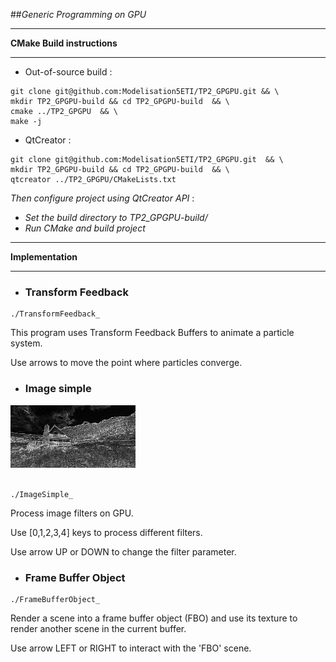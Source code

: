 

##*Generic Programming on GPU*

-----
**CMake Build instructions**

-----
  - Out-of-source build :
 ```
git clone git@github.com:Modelisation5ETI/TP2_GPGPU.git && \
mkdir TP2_GPGPU-build && cd TP2_GPGPU-build  && \
cmake ../TP2_GPGPU  && \
make -j
 
 ```
  - QtCreator :
 ```
git clone git@github.com:Modelisation5ETI/TP2_GPGPU.git  && \
mkdir TP2_GPGPU-build && cd TP2_GPGPU-build  && \
qtcreator ../TP2_GPGPU/CMakeLists.txt
 
 ```
  *Then configure project using QtCreator API* : 
   - *Set the build directory to TP2_GPGPU-build/*
   - *Run CMake and build project*


-----
**Implementation**

-----

 - ### Transform Feedback
 ```
 ./TransformFeedback_
 ```
 
 This program uses Transform Feedback Buffers to animate a particle system.
 
 Use arrows to move the point where particles converge.
 
 - ### Image simple

 <img src="./contour.png" alt="SobelFilter" width="200" height="100" />
 <br></br>
   
   
 
 ```
 ./ImageSimple_
 ``` 
 Process image filters on GPU.
 
 Use [0,1,2,3,4] keys to process different filters.
 
 Use arrow UP or DOWN to change the filter parameter.

 - ### Frame Buffer Object
 ```
 ./FrameBufferObject_
 ```
 Render a scene into a frame buffer object (FBO) and use its texture to render another scene in the current buffer.
 
 Use arrow LEFT or RIGHT to interact with the 'FBO' scene.
